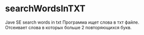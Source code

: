 # searchWordsInTXT
Jave SE search words in txt
Программа ищет слова в тхт файле. Отсеивает слова в которых больше 2 повторяющихся букв.

